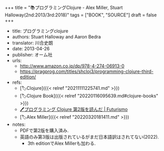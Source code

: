 +++
title = "📚プログラミングClojure - Alex Miller, Stuart Halloway(2nd:2013/3rd:2018)"
tags = ["BOOK", "SOURCE"]
draft = false
+++

-   title: プログラミングclojure
-   authors: Stuart Halloway and Aaron Bedra
-   translator: 川合史朗
-   date: 2013-04-26
-   publisher: オーム社
-   urls:
    -   <http://www.amazon.co.jp/dp/978-4-274-06913-0>
    -   <https://pragprog.com/titles/shcloj3/programming-clojure-third-edition/>
-   refs:
    -   [🏷Clojure]({{< relref "20211111225741.md" >}})
    -   [🏷Clojure Book]({{< relref "20220116095639.md#clojure-books" >}})
    -   [🖊プログラミング Clojure 第2版を読んだ | Futurismo](https://futurismo.biz/archives/5773/)
    -   [🏷Alex Miller]({{< relref "20220320181411.md" >}})
-   notes:
    -   PDFで第2版を購入済み.
    -   英語のみ第3版は出版されているがまだ日本語訳はされてない(2022).
        -   3th editionでAlex Millerも加わる.
